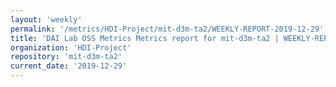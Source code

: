 ```yaml
---
layout: 'weekly'
permalink: '/metrics/HDI-Project/mit-d3m-ta2/WEEKLY-REPORT-2019-12-29'
title: 'DAI Lab OSS Metrics Metrics report for mit-d3m-ta2 | WEEKLY-REPORT-2019-12-29'
organization: 'HDI-Project'
repository: 'mit-d3m-ta2'
current_date: '2019-12-29'
---
```

